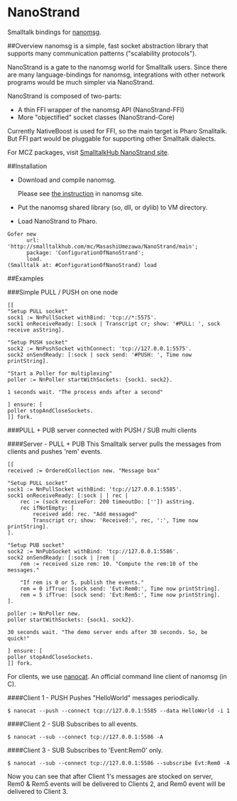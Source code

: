 # NanoStrand
Smalltalk bindings for [nanomsg](http://nanomsg.org).


##Overview
nanomsg is a simple, fast socket abstraction library that supports many communication patterns ("scalability protocols").

NanoStrand is a gate to the nanomsg world for Smalltalk users. Since there are many language-bindings for nanomsg, integrations with other network programs would be much simpler via NanoStrand.

NanoStrand is composed of two-parts:

- A thin FFI wrapper of the nanomsg API (NanoStrand-FFI) 
- More "objectified" socket classes (NanoStrand-Core)

Currently NativeBoost is used for FFI, so the main target is Pharo Smalltalk. But FFI part would be pluggable for supporting other Smalltalk dialects.

For MCZ packages, visit <a href="http://smalltalkhub.com/#!/~MasashiUmezawa/NanoStrand">SmalltalkHub NanoStrand site</a>.


##Installation
- Download and compile nanomsg.
	
	Please see [the instruction](http://nanomsg.org/download.html) in nanomsg site. 

- Put the nanomsg shared library (so, dll, or dylib) to VM directory.

- Load NanoStrand to Pharo.

```Smalltalk
Gofer new
      url: 'http://smalltalkhub.com/mc/MasashiUmezawa/NanoStrand/main';
      package: 'ConfigurationOfNanoStrand';
      load.
(Smalltalk at: #ConfigurationOfNanoStrand) load
```

##Examples

###Simple PULL / PUSH on one node
```Smalltalk
[[
"Setup PULL socket"
sock1 := NnPullSocket withBind: 'tcp://*:5575'.sock1 onReceiveReady: [:sock | Transcript cr; show: '#PULL: ', sock receive asString]."Setup PUSH socket"sock2 := NnPushSocket withConnect: 'tcp://127.0.0.1:5575'.sock2 onSendReady: [:sock | sock send: '#PUSH: ', Time now printString]."Start a Poller for multiplexing"poller := NnPoller startWithSockets: {sock1. sock2}.1 seconds wait. "The process ends after a second"] ensure: [poller stopAndCloseSockets.]] fork.
```

###PULL + PUB server connected with PUSH / SUB multi clients

####Server - PULL + PUB
 This Smalltalk server pulls the messages from clients and pushes 'rem' events.

```Smalltalk
[[
received := OrderedCollection new. "Message box"

"Setup PULL socket"sock1 := NnPullSocket withBind: 'tcp://127.0.0.1:5585'.sock1 onReceiveReady: [:sock | | rec |	rec := (sock receiveFor: 200 timeoutDo: ['']) asString.	rec ifNotEmpty: [		received add: rec. "Add messaged"		Transcript cr; show: 'Received:', rec, ':', Time now printString].]."Setup PUB socket"sock2 := NnPubSocket withBind: 'tcp://127.0.0.1:5586'.sock2 onSendReady: [:sock | |rem |	rem := received size rem: 10. "Compute the rem:10 of the messages."
	
	"If rem is 0 or 5, publish the events."	rem = 0 ifTrue: [sock send: 'Evt:Rem0:', Time now printString].	rem = 5 ifTrue: [sock send: 'Evt:Rem5:', Time now printString].].poller := NnPoller new.poller startWithSockets: {sock1. sock2}.30 seconds wait. "The demo server ends after 30 seconds. So, be quick!"] ensure: [poller stopAndCloseSockets.]] fork.

```

For clients, we use [nanocat](http://nanomsg.org/v0.5/nanocat.1.html). An official command line client of nanomsg (in C).

####Client 1 - PUSH
Pushes "HelloWorld" messages periodically.

```
$ nanocat --push --connect tcp://127.0.0.1:5585 --data HelloWorld -i 1
```

####Client 2 - SUB
Subscribes to all events.

```
$ nanocat --sub --connect tcp://127.0.0.1:5586 -A
```

####Client 3 - SUB
Subscribes to 'Event:Rem0' only.

```
$ nanocat --sub --connect tcp://127.0.0.1:5586 --subscribe Evt:Rem0 -A
```

Now you can see that after Client 1's messages are stocked on server, Rem0 & Rem5 events will be delivered to Clients 2, and Rem0 event will be delivered to Client 3.

